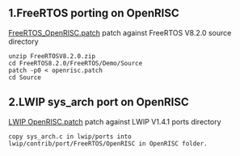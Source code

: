 1.FreeRTOS porting on OpenRISC
----------------------------------

[FreeRTOS_OpenRISC.patch](https://github.com/jhpark555/newdocu/blob/master/docs/Files/openrisc.patch)
 patch against FreeRTOS V8.2.0 source directory

	unzip FreeRTOSV8.2.0.zip
    cd FreeRTOS8.2.0/FreeRTOS/Demo/Source
	patch -p0 < openrisc.patch
	cd Source
	
2.LWIP sys_arch port on OpenRISC
-----------------------------------
[LWIP OpenRISC.patch](https://github.com/jhpark555/newdocu/blob/master/docs/Files/lwip-sys.patch)
 patch against LWIP V1.4.1 ports directory

    copy sys_arch.c in lwip/ports into 
    lwip/contrib/port/FreeRTOS/OpenRISC in OpenRISC folder.